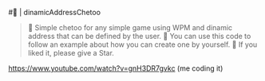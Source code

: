 #🚀 | dinamicAddressChetoo
> 💬 Simple chetoo for any simple game using WPM and dinamic address that can be defined by the user.
> 🧾 You can use this code to follow an example about how you can create one by yourself.
> 💝 If you liked it, please give a Star.
 
https://www.youtube.com/watch?v=gnH3DR7gvkc (me coding it)
